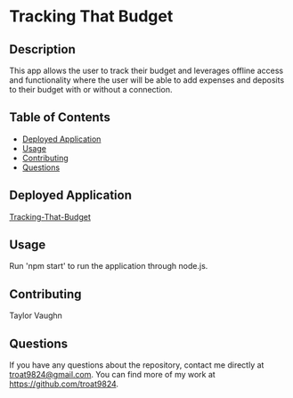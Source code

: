 # Tracking That Budget

## Description

This app allows the user to track their budget and leverages offline access and functionality where the user will be able to add expenses and deposits to their budget with or without a connection. 

## Table of Contents

* [Deployed Application](#deployed-application)
* [Usage](#usage)
* [Contributing](#contributing)
* [Questions](#questions)


## Deployed Application 

[Tracking-That-Budget](https://intense-savannah-01536.herokuapp.com/)


## Usage

Run 'npm start' to run the application through node.js.


## Contributing

Taylor Vaughn


## Questions

If you have any questions about the repository, contact me directly at troat9824@gmail.com. You can find more of my work at https://github.com/troat9824.